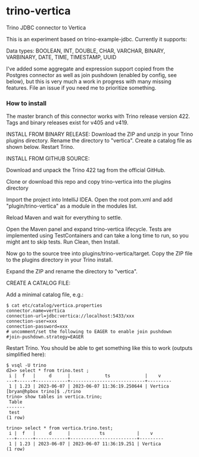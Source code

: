 # trino-vertica
Trino JDBC connector to Vertica

This is an experiment based on trino-example-jdbc.  Currently it supports:

Data types: BOOLEAN, INT, DOUBLE, CHAR, VARCHAR, BINARY, VARBINARY, DATE, TIME, TIMESTAMP, UUID

I've added some aggregate and expression support copied from the Postgres connector as well as join pushdown (enabled by config, see below), but this is very much a work in progress with many missing features.  File an issue if you need me to prioritize something.

### How to install

The master branch of this connector works with Trino release version 422.  Tags and binary releases exist for v405 and v419.

INSTALL FROM BINARY RELEASE: Download the ZIP and unzip in your Trino plugins directory.  Rename the directory to "vertica".  Create a catalog  file as shown below.  Restart Trino.

INSTALL FROM GITHUB SOURCE:

Download and unpack the Trino 422 tag from the official GitHub.

Clone or download this repo and copy trino-vertica into the plugins directory

Import the project into IntelliJ IDEA.  Open the root pom.xml and add "plugin/trino-vertica" as a module in the modules list.

Reload Maven and wait for everything to settle.

Open the Maven panel and expand trino-vertica lifecycle.  Tests are implemented using TestContainers and can take a long time to run, so you might ant to skip tests.  Run Clean, then Install.

Now go to the source tree into plugins/trino-vertica/target.  Copy the ZIP file to the plugins directory in your Trino install.

Expand the ZIP and rename the directory to "vertica".

CREATE A CATALOG FILE:

Add a minimal catalog file, e.g.:
```
$ cat etc/catalog/vertica.properties
connector.name=vertica
connection-url=jdbc:vertica://localhost:5433/xxx
connection-user=xxx
connection-password=xxx
# uncomment/set the following to EAGER to enable join pushdown
#join-pushdown.strategy=EAGER
```
Restart Trino.  You should be able to get something like this to work (outputs simplified here):
```
$ vsql -U trino
d2=> select * from trino.test ;
 i |  f   |     d      |             ts             |    v
---+------+------------+----------------------------+---------
 1 | 1.23 | 2023-06-07 | 2023-06-07 11:36:19.250644 | Vertica
[bryan@hpbox trino]$ ./trino
trino> show tables in vertica.trino;
 Table
-------
 test
(1 row)

trino> select * from vertica.trino.test;
 i |  f   |     d      |           ts            |    v
---+------+------------+-------------------------+---------
 1 | 1.23 | 2023-06-07 | 2023-06-07 11:36:19.251 | Vertica
(1 row)
```
